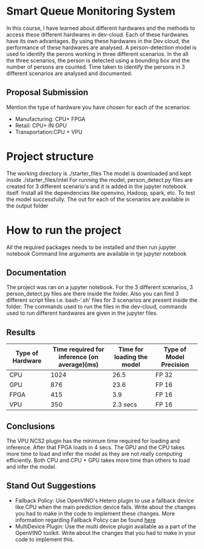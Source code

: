  # Smart Queue Monitoring System
In this course, I have learned about different hardwares and the methods to access these different hardwares in dev-cloud. Each of these hardwares have its own
advantages. By using these hardwares in the Dev cloud, the performance of these hardwares are analysed. A person-detection model is used to identify the perons
working in three different scenarios. In the all the three scenarios, the person is detected using a bounding box and the number of persons are counted. Time
taken to identify the persons in 3 different scenarios are analysed and documented.

## Proposal Submission

Mention the type of hardware you have chosen for each of the scenarios:
- Manufacturing: CPU+ FPGA
- Retail: CPU+ IN GPU
- Transportation:CPU + VPU 

# Project structure
The working directory is ./starter_files
The model is downloaded and kept inside ./starter_files/intel
For running the model, person_detect.py files are created for 3 different scenario's and it is added in the jupyter notebook itself.
Install all the dependencies like openvino, Hadoop, spark, etc. To test the model successfully.
The out for each of the scenarios are available in the output folder
# How to run the project
All the required packages needs to be installed and then run jupyter notebook
Command line arguments are available in tje jupyter notebook


## Documentation

The project was ran on a jupyter notebook. For the 3 different scenarios, 3 person_detect.py files are there inside the folder. 
Also you can find 3 different script files i.e. bash-'.sh' files for 3 scenarios are present inside the folder.
The commands used to run the files in the dev-cloud, commands used to run different hardwares are given in the jupyter files.

## Results

| Type of Hardware | Time required for inference (on average)(ms) | Time for loading the model | Type of Model Precision |
|------------------|----------------------------------------------|----------------------------|-------------------------|
| CPU              |                   1024                       |         26.5               |        FP 32            |
| GPU              |                    876                       |         23.6               |        FP 16            |
| FPGA             |                    415                       |         3.9                |        FP 16            |
| VPU              |                    350                       |         2.3 secs           |        FP 16            |

## Conclusions
The VPU NCS2 plugin has the minimum time required for loading and inference. After that FPGA loads in 4 secs. The GPU and the CPU takes more time to load and infer the model as they are not really computing efficiently. Both CPU and CPU + GPU takes more time than others to load and infer the model.

## Stand Out Suggestions
- Fallback Policy: Use OpenVINO's Hetero plugin to use a fallback device like CPU when the main prediction device fails. Write about the changes you had to make in the code to implement these changes. More information regarding Fallback Policy can be found [here](https://docs.openvinotoolkit.org/latest/_docs_IE_DG_supported_plugins_HETERO.html)
- MultiDevice Plugin: Use the multi device plugin available as a part of the OpenVINO toolkit. Write about the changes that you had to make in your code to implement this.
